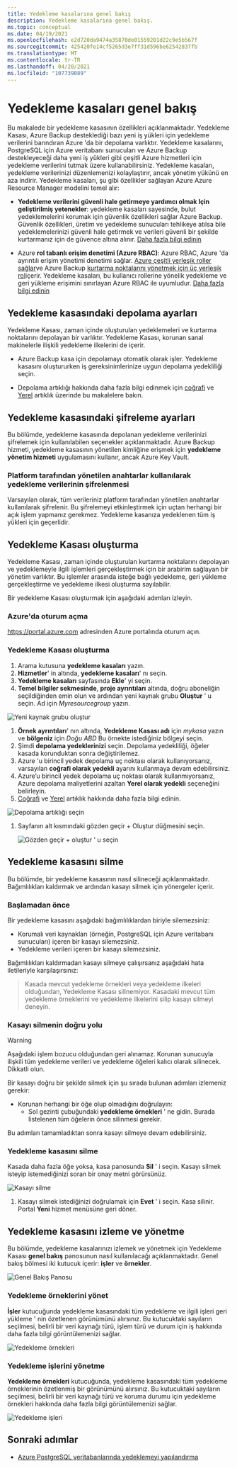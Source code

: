 ```yaml
---
title: Yedekleme kasalarına genel bakış
description: Yedekleme kasalarına genel bakış.
ms.topic: conceptual
ms.date: 04/19/2021
ms.openlocfilehash: e2d720da9474a35870de01559201d22c9e5b567f
ms.sourcegitcommit: 425420fe14cf5265d3e7ff31d596be62542837fb
ms.translationtype: MT
ms.contentlocale: tr-TR
ms.lasthandoff: 04/20/2021
ms.locfileid: "107739089"
---
```

# <a name="backup-vaults-overview"></a>Yedekleme kasaları genel bakış

Bu makalede bir yedekleme kasasının özellikleri açıklanmaktadır. Yedekleme Kasası, Azure Backup desteklediği bazı yeni iş yükleri için yedekleme verilerini barındıran Azure 'da bir depolama varlıktır. Yedekleme kasalarını, PostgreSQL için Azure veritabanı sunucuları ve Azure Backup destekleyeceği daha yeni iş yükleri gibi çeşitli Azure hizmetleri için yedekleme verilerini tutmak üzere kullanabilirsiniz. Yedekleme kasaları, yedekleme verilerinizi düzenlemenizi kolaylaştırır, ancak yönetim yükünü en aza indirir. Yedekleme kasaları, şu gibi özellikler sağlayan Azure Azure Resource Manager modelini temel alır:

- **Yedekleme verilerini güvenli hale getirmeye yardımcı olmak Için geliştirilmiş yetenekler**: yedekleme kasaları sayesinde, bulut yedeklemelerini korumak için güvenlik özellikleri sağlar Azure Backup. Güvenlik özellikleri, üretim ve yedekleme sunucuları tehlikeye atılsa bile yedeklemelerinizi güvenli hale getirmek ve verileri güvenli bir şekilde kurtarmanız için de güvence altına alınır. [Daha fazla bilgi edinin](backup-azure-security-feature.md)

- Azure **rol tabanlı erişim denetimi (Azure RBAC)**: Azure RBAC, Azure 'da ayrıntılı erişim yönetimi denetimi sağlar. [Azure çeşitli yerleşik roller sağlar](../role-based-access-control/built-in-roles.md)ve Azure Backup [kurtarma noktalarını yönetmek için üç yerleşik rol](backup-rbac-rs-vault.md)içerir. Yedekleme kasaları, bu kullanıcı rollerine yönelik yedekleme ve geri yükleme erişimini sınırlayan Azure RBAC ile uyumludur. [Daha fazla bilgi edinin](backup-rbac-rs-vault.md)

## <a name="storage-settings-in-the-backup-vault"></a>Yedekleme kasasındaki depolama ayarları

Yedekleme Kasası, zaman içinde oluşturulan yedeklemeleri ve kurtarma noktalarını depolayan bir varlıktır. Yedekleme Kasası, korunan sanal makinelerle ilişkili yedekleme ilkelerini de içerir.

- Azure Backup kasa için depolamayı otomatik olarak işler. Yedekleme kasasını oluştururken iş gereksinimlerinize uygun depolama yedekliliği seçin.

- Depolama artıklığı hakkında daha fazla bilgi edinmek için [coğrafi](../storage/common/storage-redundancy.md#geo-redundant-storage) ve [Yerel](../storage/common/storage-redundancy.md#locally-redundant-storage) artıklık üzerinde bu makalelere bakın.

## <a name="encryption-settings-in-the-backup-vault"></a>Yedekleme kasasındaki şifreleme ayarları

Bu bölümde, yedekleme kasasında depolanan yedekleme verilerinizi şifrelemek için kullanılabilen seçenekler açıklanmaktadır. Azure Backup hizmeti, yedekleme kasasının yönetilen kimliğine erişmek için **yedekleme yönetim hizmeti** uygulamasını kullanır, ancak Azure Key Vault.


### <a name="encryption-of-backup-data-using-platform-managed-keys"></a>Platform tarafından yönetilen anahtarlar kullanılarak yedekleme verilerinin şifrelenmesi

Varsayılan olarak, tüm verileriniz platform tarafından yönetilen anahtarlar kullanılarak şifrelenir. Bu şifrelemeyi etkinleştirmek için uçtan herhangi bir açık işlem yapmanız gerekmez. Yedekleme kasanıza yedeklenen tüm iş yükleri için geçerlidir.

## <a name="create-a-backup-vault"></a>Yedekleme Kasası oluşturma

Yedekleme Kasası, zaman içinde oluşturulan kurtarma noktalarını depolayan ve yedeklemeyle ilgili işlemleri gerçekleştirmek için bir arabirim sağlayan bir yönetim varlıktır. Bu işlemler arasında isteğe bağlı yedekleme, geri yükleme gerçekleştirme ve yedekleme ilkesi oluşturma sayılabilir.

Bir yedekleme Kasası oluşturmak için aşağıdaki adımları izleyin.

### <a name="sign-in-to-azure"></a>Azure'da oturum açma

<https://portal.azure.com> adresinden Azure portalında oturum açın.

### <a name="create-backup-vault"></a>Yedekleme Kasası oluşturma

1. Arama kutusuna **yedekleme kasaları** yazın.
1. **Hizmetler**' in altında, **yedekleme kasaları**' nı seçin.
1. **Yedekleme kasaları** sayfasında **Ekle**' yi seçin.
1. **Temel bilgiler sekmesinde**, **proje ayrıntıları** altında, doğru aboneliğin seçildiğinden emin olun ve ardından yeni kaynak grubu **Oluştur** ' u seçin. Ad için *Myresourcegroup* yazın.

  ![Yeni kaynak grubu oluştur](./media/backup-vault-overview/new-resource-group.png)

1. **Örnek ayrıntıları**' nın altında, **Yedekleme Kasası adı** için *mykasa* yazın ve **bölgeniz** için *Doğu ABD* Bu örnekte istediğiniz bölgeyi seçin.
1. Şimdi **depolama yedeklerinizi** seçin. Depolama yedekliliği, öğeler kasada korunduktan sonra değiştirilemez.
1. Azure 'u birincil yedek depolama uç noktası olarak kullanıyorsanız, varsayılan **coğrafi olarak yedekli** ayarını kullanmaya devam edebilirsiniz.
1. Azure’u birincil yedek depolama uç noktası olarak kullanmıyorsanız, Azure depolama maliyetlerini azaltan **Yerel olarak yedekli** seçeneğini belirleyin.
1. [Coğrafi](../storage/common/storage-redundancy.md#geo-redundant-storage) ve [Yerel](../storage/common/storage-redundancy.md#locally-redundant-storage) artıklık hakkında daha fazla bilgi edinin.

  ![Depolama artıklığı seçin](./media/backup-vault-overview/storage-redundancy.png)

1. Sayfanın alt kısmındaki gözden geçir + Oluştur düğmesini seçin.

    ![Gözden geçir + oluştur ' u seçin](./media/backup-vault-overview/review-and-create.png)

## <a name="delete-a-backup-vault"></a>Yedekleme kasasını silme

Bu bölümde, bir yedekleme kasasının nasıl silineceği açıklanmaktadır. Bağımlılıkları kaldırmak ve ardından kasayı silmek için yönergeler içerir.

### <a name="before-you-start"></a>Başlamadan önce

Bir yedekleme kasasını aşağıdaki bağımlılıklardan biriyle silemezsiniz:

- Korumalı veri kaynakları (örneğin, PostgreSQL için Azure veritabanı sunucuları) içeren bir kasayı silemezsiniz.
- Yedekleme verileri içeren bir kasayı silemezsiniz.

Bağımlılıkları kaldırmadan kasayı silmeye çalışırsanız aşağıdaki hata iletileriyle karşılaşırsınız:

>Kasada mevcut yedekleme örnekleri veya yedekleme ilkeleri olduğundan, Yedekleme Kasası silinemiyor. Kasadaki mevcut tüm yedekleme örneklerini ve yedekleme ilkelerini silip kasayı silmeyi deneyin.

### <a name="proper-way-to-delete-a-vault"></a>Kasayı silmenin doğru yolu

>[!WARNING]
Aşağıdaki işlem bozucu olduğundan geri alınamaz. Korunan sunucuyla ilişkili tüm yedekleme verileri ve yedekleme öğeleri kalıcı olarak silinecek. Dikkatli olun.

Bir kasayı doğru bir şekilde silmek için şu sırada bulunan adımları izlemeniz gerekir:

- Korunan herhangi bir öğe olup olmadığını doğrulayın:
  - Sol gezinti çubuğundaki **yedekleme örnekleri** ' ne gidin. Burada listelenen tüm öğelerin önce silinmesi gerekir.

Bu adımları tamamladıktan sonra kasayı silmeye devam edebilirsiniz.

### <a name="delete-the-backup-vault"></a>Yedekleme kasasını silme

Kasada daha fazla öğe yoksa, kasa panosunda **Sil** ' i seçin. Kasayı silmek isteyip istemediğinizi soran bir onay metni görürsünüz.

![Kasayı silme](./media/backup-vault-overview/delete-vault.png)

1. Kasayı silmek istediğinizi doğrulamak için **Evet** ' i seçin. Kasa silinir. Portal **Yeni** hizmet menüsüne geri döner.

## <a name="monitor-and-manage-the-backup-vault"></a>Yedekleme kasasını izleme ve yönetme

Bu bölümde, yedekleme kasalarınızı izlemek ve yönetmek için Yedekleme Kasası **genel bakış** panosunun nasıl kullanılacağı açıklanmaktadır. Genel bakış bölmesi iki kutucuk içerir: **işler** ve **örnekler**.

![Genel Bakış Panosu](./media/backup-vault-overview/overview-dashboard.png)

### <a name="manage-backup-instances"></a>Yedekleme örneklerini yönet

**İşler** kutucuğunda yedekleme kasasındaki tüm yedekleme ve ilgili işleri geri yükleme ' nin özetlenen görünümünü alırsınız. Bu kutucuktaki sayıların seçilmesi, belirli bir veri kaynağı türü, işlem türü ve durum için iş hakkında daha fazla bilgi görüntülemenizi sağlar.

![Yedekleme örnekleri](./media/backup-vault-overview/backup-instances.png)

### <a name="manage-backup-jobs"></a>Yedekleme işlerini yönetme

**Yedekleme örnekleri** kutucuğunda, yedekleme kasasındaki tüm yedekleme örneklerinin özetlenmiş bir görünümünü alırsınız. Bu kutucuktaki sayıların seçilmesi, belirli bir veri kaynağı türü ve koruma durumu için yedekleme örnekleri hakkında daha fazla bilgi görüntülemenizi sağlar.

![Yedekleme işleri](./media/backup-vault-overview/backup-jobs.png)

## <a name="next-steps"></a>Sonraki adımlar

- [Azure PostgreSQL veritabanlarında yedeklemeyi yapılandırma](backup-azure-database-postgresql.md#configure-backup-on-azure-postgresql-databases)
